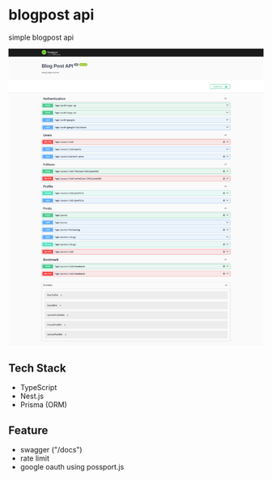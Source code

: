 # blogpost api

simple blogpost api

![](/public/result.png)

## Tech Stack

- TypeScript
- Nest.js
- Prisma (ORM)

## Feature

- swagger ("/docs")
- rate limit
- google oauth using possport.js
